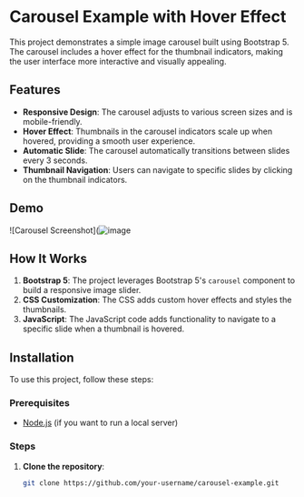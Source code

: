 # Carousel Example with Hover Effect

This project demonstrates a simple image carousel built using Bootstrap 5. The carousel includes a hover effect for the thumbnail indicators, making the user interface more interactive and visually appealing.

## Features

- **Responsive Design**: The carousel adjusts to various screen sizes and is mobile-friendly.
- **Hover Effect**: Thumbnails in the carousel indicators scale up when hovered, providing a smooth user experience.
- **Automatic Slide**: The carousel automatically transitions between slides every 3 seconds.
- **Thumbnail Navigation**: Users can navigate to specific slides by clicking on the thumbnail indicators.

## Demo

![Carousel Screenshot](![image](https://github.com/user-attachments/assets/6f4d5fa0-fd06-4b1a-85dd-a29211770ef1)


## How It Works

1. **Bootstrap 5**: The project leverages Bootstrap 5's `carousel` component to build a responsive image slider.
2. **CSS Customization**: The CSS adds custom hover effects and styles the thumbnails.
3. **JavaScript**: The JavaScript code adds functionality to navigate to a specific slide when a thumbnail is hovered.

## Installation

To use this project, follow these steps:

### Prerequisites

- [Node.js](https://nodejs.org/en/) (if you want to run a local server)

### Steps

1. **Clone the repository**:
   ```bash
   git clone https://github.com/your-username/carousel-example.git
